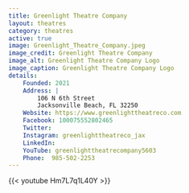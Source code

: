 ```yaml
---
title: Greenlight Theatre Company
layout: theatres
category: theatres
active: true
image: Greenlight_Theatre_Company.jpeg
image_credit: Greenlight Theatre Company
image_alt: Greenlight Theatre Company Logo
image_caption: Greenlight Theatre Company Logo
details:
    Founded: 2021
    Address: |
        106 N 6th Street
        Jacksonville Beach, FL 32250
    Website: https://www.greenlighttheatreco.com
    Facebook: 100075552802465
    Twitter: 
    Instagram: greenlighttheatreco_jax
    LinkedIn: 
    YouTube: greenlighttheatrecompany5603
    Phone: 	985-502-2253
---
```

{{< youtube Hm7L7q1L40Y >}}